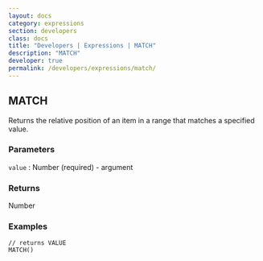 ```yaml
---
layout: docs
category: expressions
section: developers
class: docs
title: "Developers | Expressions | MATCH"
description: "MATCH"
developer: true
permalink: /developers/expressions/match/
---
```


## MATCH

Returns the relative position of an item in a range that matches a specified value.

### Parameters
`value` : Number (required) - argument

### Returns
Number

### Examples
```
// returns VALUE
MATCH()
```